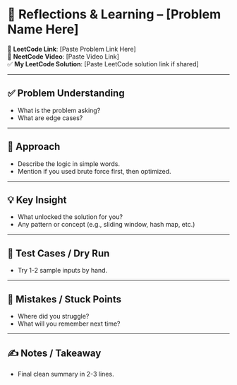 # 🧠 Reflections & Learning – [Problem Name Here]

📌 **LeetCode Link**: [Paste Problem Link Here]  
🎥 **NeetCode Video**: [Paste Video Link]  
✅ **My LeetCode Solution**: [Paste LeetCode solution link if shared]

---

## ✅ Problem Understanding

- What is the problem asking?
- What are edge cases?

---

## 🧩 Approach

- Describe the logic in simple words.
- Mention if you used brute force first, then optimized.

---

## 💡 Key Insight

- What unlocked the solution for you?
- Any pattern or concept (e.g., sliding window, hash map, etc.)

---

## 🧪 Test Cases / Dry Run

- Try 1-2 sample inputs by hand.

---

## 🚫 Mistakes / Stuck Points

- Where did you struggle?
- What will you remember next time?

---

## ✍️ Notes / Takeaway

- Final clean summary in 2-3 lines.
